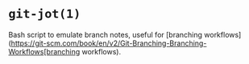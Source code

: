 # `git-jot(1)`

Bash script to emulate branch notes, useful for [branching workflows](https://git-scm.com/book/en/v2/Git-Branching-Branching-Workflows[branching workflows).
